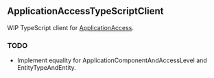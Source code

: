 ApplicationAccessTypeScriptClient
---------------------------------

WIP TypeScript client for [ApplicationAccess](https://github.com/alastairwyse/ApplicationAccess).

### TODO
- Implement equality for ApplicationComponentAndAccessLevel and EntityTypeAndEntity.